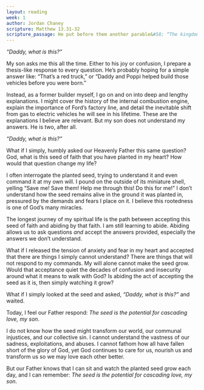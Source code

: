 ```yaml
---
layout: reading
week: 1
author: Jordan Chaney
scripture: Matthew 13.31-32
scripture_passage: He put before them another parable&#58; “The kingdom of heaven is like a mustard seed that someone took and sowed in his field&#59; it is the smallest of all the seeds, but when it has grown it is the greatest of shrubs and becomes a tree, so that the birds of the air come and make nests in its branches.”
---
```


<i>“Daddy, what is this?”</i>

My son asks me this all the time. Either to his joy or confusion, I prepare a thesis-like response to every question. He’s probably hoping for a simple answer like: “That’s a red truck,” or “Daddy and Poppi helped build those vehicles before you were born.”

Instead, as a former builder myself, I go on and on into deep and lengthy explanations. I might cover the history of the internal combustion engine, explain the importance of Ford’s factory line, and detail the inevitable shift from gas to electric vehicles he will see in his lifetime. These are the explanations I believe are relevant. But my son does not understand my answers. He is two, after all.

<i>“Daddy, what is this?”</i>

What if I simply, humbly asked our Heavenly Father this same question? God, what is this seed of faith that you have planted in my heart? How would that question change my life?

I often interrogate the planted seed, trying to understand it and even command it at my own will. I pound on the outside of its miniature shell, yelling “Save me! Save them! Help me through this! Do this for me!” I don’t understand how the seed remains alive in the ground it was planted in, pressured by the demands and fears I place on it. I believe this rootedness is one of God’s many miracles.

The longest journey of my spiritual life is the path between accepting this seed of faith and abiding by that faith. I am still learning to abide. Abiding allows us to ask questions _and_ accept the answers provided, especially the answers we don’t understand.

What if I released the tension of anxiety and fear in my heart and accepted that there are things I simply cannot understand? There are things that will not respond to my commands. My will alone cannot make the seed grow. Would that acceptance quiet the decades of confusion and insecurity around what it means to walk with God? Is abiding the act of accepting the seed as it is, then simply watching it grow?

What if I simply looked at the seed and asked, <i>“Daddy, what is this?”</i> and waited.

Today, I feel our Father respond: <i>The seed is the potential for cascading love, my son</i>.

I do not know how the seed might transform our world, our communal injustices, and our collective sin. I cannot understand the vastness of our sadness, exploitations, and abuses. I cannot fathom how all have fallen short of the glory of God, yet God continues to care for us, nourish us and transform us so we may love each other better.

But our Father knows that I can sit and watch the planted seed grow each day, and I can remember: <i>The seed is the potential for cascading love, my son</i>.

